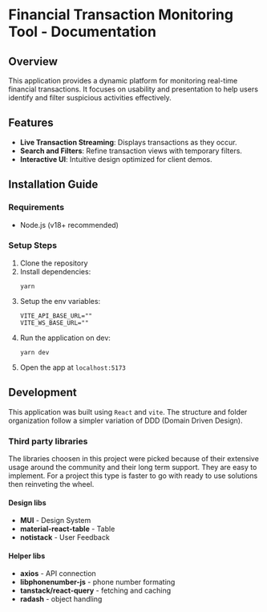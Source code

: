 # Financial Transaction Monitoring Tool - Documentation

## Overview

This application provides a dynamic platform for monitoring real-time financial transactions. It focuses on usability and presentation to help users identify and filter suspicious activities effectively.

## Features

-   **Live Transaction Streaming**: Displays transactions as they occur.
-   **Search and Filters**: Refine transaction views with temporary filters.
-   **Interactive UI**: Intuitive design optimized for client demos.

## Installation Guide

### Requirements

-   Node.js (v18+ recommended)

### Setup Steps

1. Clone the repository
2. Install dependencies:
    ```
    yarn
    ```
3. Setup the env variables:
    ```
    VITE_API_BASE_URL=""
    VITE_WS_BASE_URL=""
    ```
4. Run the application on dev:
    ```
    yarn dev
    ```
5. Open the app at `localhost:5173`

## Development

This application was built using `React` and `vite`. The structure and folder organization follow a simpler variation of DDD (Domain Driven Design).

### Third party libraries

The libraries choosen in this project were picked because of their extensive usage around the community and their long term support. They are easy to implement. For a project this type is faster to go with ready to use solutions then reinveting the wheel.

#### Design libs

-   **MUI** - Design System
-   **material-react-table** - Table
-   **notistack** - User Feedback

#### Helper libs

-   **axios** - API connection
-   **libphonenumber-js** - phone number formating
-   **tanstack/react-query** - fetching and caching
-   **radash** - object handling
